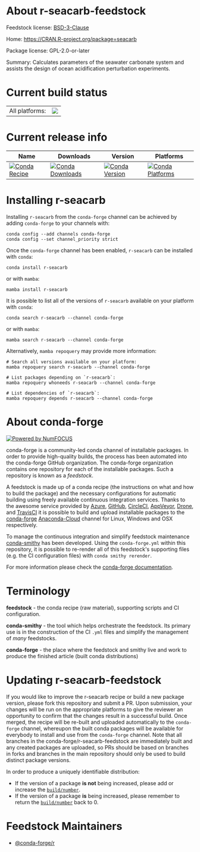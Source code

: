 About r-seacarb-feedstock
=========================

Feedstock license: [BSD-3-Clause](https://github.com/conda-forge/r-seacarb-feedstock/blob/main/LICENSE.txt)

Home: https://CRAN.R-project.org/package=seacarb

Package license: GPL-2.0-or-later

Summary: Calculates parameters of the seawater carbonate system and assists the design of ocean acidification perturbation experiments.

Current build status
====================


<table><tr><td>All platforms:</td>
    <td>
      <a href="https://dev.azure.com/conda-forge/feedstock-builds/_build/latest?definitionId=5780&branchName=main">
        <img src="https://dev.azure.com/conda-forge/feedstock-builds/_apis/build/status/r-seacarb-feedstock?branchName=main">
      </a>
    </td>
  </tr>
</table>

Current release info
====================

| Name | Downloads | Version | Platforms |
| --- | --- | --- | --- |
| [![Conda Recipe](https://img.shields.io/badge/recipe-r--seacarb-green.svg)](https://anaconda.org/conda-forge/r-seacarb) | [![Conda Downloads](https://img.shields.io/conda/dn/conda-forge/r-seacarb.svg)](https://anaconda.org/conda-forge/r-seacarb) | [![Conda Version](https://img.shields.io/conda/vn/conda-forge/r-seacarb.svg)](https://anaconda.org/conda-forge/r-seacarb) | [![Conda Platforms](https://img.shields.io/conda/pn/conda-forge/r-seacarb.svg)](https://anaconda.org/conda-forge/r-seacarb) |

Installing r-seacarb
====================

Installing `r-seacarb` from the `conda-forge` channel can be achieved by adding `conda-forge` to your channels with:

```
conda config --add channels conda-forge
conda config --set channel_priority strict
```

Once the `conda-forge` channel has been enabled, `r-seacarb` can be installed with `conda`:

```
conda install r-seacarb
```

or with `mamba`:

```
mamba install r-seacarb
```

It is possible to list all of the versions of `r-seacarb` available on your platform with `conda`:

```
conda search r-seacarb --channel conda-forge
```

or with `mamba`:

```
mamba search r-seacarb --channel conda-forge
```

Alternatively, `mamba repoquery` may provide more information:

```
# Search all versions available on your platform:
mamba repoquery search r-seacarb --channel conda-forge

# List packages depending on `r-seacarb`:
mamba repoquery whoneeds r-seacarb --channel conda-forge

# List dependencies of `r-seacarb`:
mamba repoquery depends r-seacarb --channel conda-forge
```


About conda-forge
=================

[![Powered by
NumFOCUS](https://img.shields.io/badge/powered%20by-NumFOCUS-orange.svg?style=flat&colorA=E1523D&colorB=007D8A)](https://numfocus.org)

conda-forge is a community-led conda channel of installable packages.
In order to provide high-quality builds, the process has been automated into the
conda-forge GitHub organization. The conda-forge organization contains one repository
for each of the installable packages. Such a repository is known as a *feedstock*.

A feedstock is made up of a conda recipe (the instructions on what and how to build
the package) and the necessary configurations for automatic building using freely
available continuous integration services. Thanks to the awesome service provided by
[Azure](https://azure.microsoft.com/en-us/services/devops/), [GitHub](https://github.com/),
[CircleCI](https://circleci.com/), [AppVeyor](https://www.appveyor.com/),
[Drone](https://cloud.drone.io/welcome), and [TravisCI](https://travis-ci.com/)
it is possible to build and upload installable packages to the
[conda-forge](https://anaconda.org/conda-forge) [Anaconda-Cloud](https://anaconda.org/)
channel for Linux, Windows and OSX respectively.

To manage the continuous integration and simplify feedstock maintenance
[conda-smithy](https://github.com/conda-forge/conda-smithy) has been developed.
Using the ``conda-forge.yml`` within this repository, it is possible to re-render all of
this feedstock's supporting files (e.g. the CI configuration files) with ``conda smithy rerender``.

For more information please check the [conda-forge documentation](https://conda-forge.org/docs/).

Terminology
===========

**feedstock** - the conda recipe (raw material), supporting scripts and CI configuration.

**conda-smithy** - the tool which helps orchestrate the feedstock.
                   Its primary use is in the construction of the CI ``.yml`` files
                   and simplify the management of *many* feedstocks.

**conda-forge** - the place where the feedstock and smithy live and work to
                  produce the finished article (built conda distributions)


Updating r-seacarb-feedstock
============================

If you would like to improve the r-seacarb recipe or build a new
package version, please fork this repository and submit a PR. Upon submission,
your changes will be run on the appropriate platforms to give the reviewer an
opportunity to confirm that the changes result in a successful build. Once
merged, the recipe will be re-built and uploaded automatically to the
`conda-forge` channel, whereupon the built conda packages will be available for
everybody to install and use from the `conda-forge` channel.
Note that all branches in the conda-forge/r-seacarb-feedstock are
immediately built and any created packages are uploaded, so PRs should be based
on branches in forks and branches in the main repository should only be used to
build distinct package versions.

In order to produce a uniquely identifiable distribution:
 * If the version of a package **is not** being increased, please add or increase
   the [``build/number``](https://docs.conda.io/projects/conda-build/en/latest/resources/define-metadata.html#build-number-and-string).
 * If the version of a package **is** being increased, please remember to return
   the [``build/number``](https://docs.conda.io/projects/conda-build/en/latest/resources/define-metadata.html#build-number-and-string)
   back to 0.

Feedstock Maintainers
=====================

* [@conda-forge/r](https://github.com/conda-forge/r/)

